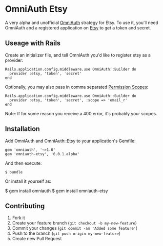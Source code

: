 # OmniAuth Etsy

A very alpha and unofficial [OmniAuth](https://github.com/intridea/omniauth) strategy for Etsy. To use it, you'll need OmniAuth and a registered application on [Etsy](https://www.etsy.com/developers/register) to get a token and secret.

## Useage with Rails

Create an initializer file, and tell OmniAuth you'd like to register etsy as a provider:

    Rails.application.config.middleware.use OmniAuth::Builder do
      provider :etsy, 'token', 'secret'
    end

Optionally, you may also pass in comma separated [Permission Scopes](http://www.etsy.com/developers/documentation/getting_started/oauth#section_permission_scopes):


    Rails.application.config.middleware.use OmniAuth::Builder do
      provider :etsy, 'token', 'secret', :scope => 'email_r'
    end

Note: If for some reason you receive a 400 error, it's probably your scopes.

## Installation

Add OmniAuth and OmniAuth::Etsy to your application's Gemfile:

    gem 'omniauth', '~>1.0'
    gem 'omniauth-etsy', '0.0.1.alpha'

And then execute:

    $ bundle

Or install it yourself as:

  $ gem install omniauth
    $ gem install omniauth-etsy

## Contributing

1. Fork it
2. Create your feature branch (`git checkout -b my-new-feature`)
3. Commit your changes (`git commit -am 'Added some feature'`)
4. Push to the branch (`git push origin my-new-feature`)
5. Create new Pull Request
